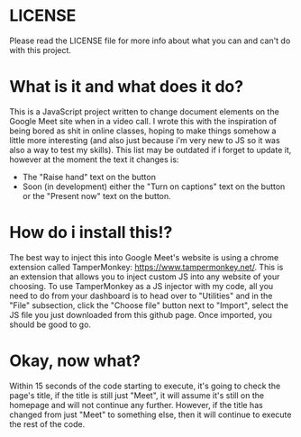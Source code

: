 # LICENSE
Please read the LICENSE file for more info about what you can and can't do with this project.

# What is it and what does it do?
This is a JavaScript project written to change document elements on the Google Meet site when in a video call. I wrote this with the inspiration of being bored as shit in online classes, hoping to make things somehow a little more interesting (and also just because i'm very new to JS so it was also a way to test my skills).
This list may be outdated if i forget to update it, however at the moment the text it changes is:
- The "Raise hand" text on the button
- Soon (in development) either the "Turn on captions" text on the button or the "Present now" text on the button.

# How do i install this!?
The best way to inject this into Google Meet's website is using a chrome extension called TamperMonkey: https://www.tampermonkey.net/. This is an extension that allows you to inject custom JS into any website of your choosing. To use TamperMonkey as a JS injector with my code, all you need to do from your dashboard is to head over to "Utilities" and in the "File" subsection, click the "Choose file" button next to "Import", select the JS file you just downloaded from this github page. Once imported, you should be good to go.

# Okay, now what?
Within 15 seconds of the code starting to execute, it's going to check the page's title, if the title is still just "Meet", it will assume it's still on the homepage and will not continue any further. However, if the title has changed from just "Meet" to something else, then it will continue to execute the rest of the code.